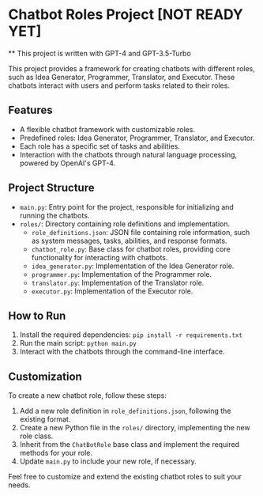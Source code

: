 # Chatbot Roles Project \[NOT READY YET\]

** This project is written with GPT-4 and GPT-3.5-Turbo

This project provides a framework for creating chatbots with different roles, such as Idea Generator, Programmer, Translator, and Executor. These chatbots interact with users and perform tasks related to their roles.

## Features

- A flexible chatbot framework with customizable roles.
- Predefined roles: Idea Generator, Programmer, Translator, and Executor.
- Each role has a specific set of tasks and abilities.
- Interaction with the chatbots through natural language processing, powered by OpenAI's GPT-4.

## Project Structure

- `main.py`: Entry point for the project, responsible for initializing and running the chatbots.
- `roles/`: Directory containing role definitions and implementation.
  - `role_definitions.json`: JSON file containing role information, such as system messages, tasks, abilities, and response formats.
  - `chatbot_role.py`: Base class for chatbot roles, providing core functionality for interacting with chatbots.
  - `idea_generator.py`: Implementation of the Idea Generator role.
  - `programmer.py`: Implementation of the Programmer role.
  - `translator.py`: Implementation of the Translator role.
  - `executor.py`: Implementation of the Executor role.

## How to Run

1. Install the required dependencies: `pip install -r requirements.txt`
2. Run the main script: `python main.py`
3. Interact with the chatbots through the command-line interface.

## Customization

To create a new chatbot role, follow these steps:

1. Add a new role definition in `role_definitions.json`, following the existing format.
2. Create a new Python file in the `roles/` directory, implementing the new role class.
3. Inherit from the `ChatBotRole` base class and implement the required methods for your role.
4. Update `main.py` to include your new role, if necessary.

Feel free to customize and extend the existing chatbot roles to suit your needs.
